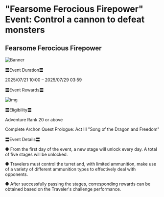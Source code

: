 # "Fearsome Ferocious Firepower" Event: Control a cannon to defeat monsters
## Fearsome Ferocious Firepower
![Banner](https://sdk.hoyoverse.com/upload/ann/2025/06/23/664c449545442278c9ee0c56b3ee7aff_3588608849140405271.jpg)

〓Event Duration〓

<t class="t_lc" contenteditable="false">2025/07/21 10:00</t> – <t class="t_lc" contenteditable="false">2025/07/29 03:59</t>

〓Event Rewards〓

![img](https://sdk.hoyoverse.com/upload/ann/2025/05/15/a70c45d7ad65f36b5ee1acf7d2e53d15_4255570538995361509.png)

〓Eligibility〓

Adventure Rank 20 or above

Complete Archon Quest Prologue: Act III "Song of the Dragon and Freedom"

〓Event Details〓

● From the first day of the event, a new stage will unlock every day. A total of five stages will be unlocked.

● Travelers must control the turret and, with limited ammunition, make use of a variety of different ammunition types to effectively deal with opponents.

● After successfully passing the stages, corresponding rewards can be obtained based on the Traveler's challenge performance.
